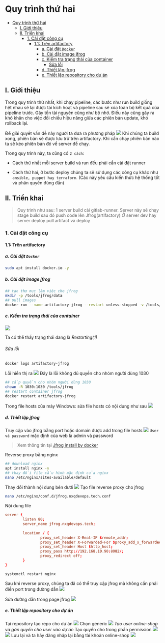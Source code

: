 # Quy trình thứ hai

- [Quy trình thứ hai](#quy-trình-thứ-hai)
  - [I. Giới thiệu](#i-giới-thiệu)
  - [II. Triển khai](#ii-triển-khai)
    - [1. Cài đặt công cụ](#1-cài-đặt-công-cụ)
      - [1.1: Trên artifactory](#11-trên-artifactory)
        - [a. Cài đặt `Docker`](#a-cài-đặt-docker)
        - [b. Cài đặt image jfrog](#b-cài-đặt-image-jfrog)
        - [c. Kiểm tra trạng thái của container](#c-kiểm-tra-trạng-thái-của-container)
          - [Sửa lỗi](#sửa-lỗi)
        - [d. Thiết lập jfrog](#d-thiết-lập-jfrog)
        - [e. Thiết lập repository cho dự án](#e-thiết-lập-repository-cho-dự-án)
## I. Giới thiệu
  Trong quy trình thứ nhất, khi chạy pipeline, các bước như run build giống hệt nhau sẽ lại được tái kích hoạt và pipeline sau sẽ xóa toàn bộ kết quả của pipeline trước. Gây tốn tài nguyên cũng như bộ nhớ. Điều này cũng gây ra khó khăn cho việc đối chiếu hiệu năng giữa các phiên bản update, khó rollback lại.

Để giải quyết vấn đề này người ta đưa ra phương pháp
![](images/gitlabCICD.png)
Khi chúng ta build xong, phiên bản sẽ được lưu trữ trên artifactory. Khi cần chạy phiên bản nào ta sẽ kéo phiên bản đó về server để chạy.

Trong quy trình này, ta cũng có `2 cách`:
- Cách thứ nhất mỗi server build và run đều phải cần cài đặt runner

- Cách thứ hai, ở bước deploy chúng ta sẽ sử dụng các công cụ khác như `ansible, puppet hay terraform`. (Các này yêu cầu kiến thức hệ thống tốt và phân quyền đúng đắn)

## II. Triển khai
> Quy trình như sau: 1 server build cài gitlab-runner. Server này sẽ chạy stage build sau đó push code lên Jfrog(artifactory)
> Ở server dev hay server deploy pull artifact và deploy

### 1. Cài đặt công cụ
#### 1.1: Trên artifactory 
##### a. Cài đặt `Docker`
```bash
sudo apt install docker.io -y
```
##### b. Cài đặt image jfrog

```bash
## tạo thư mục làm việc cho jfrog
mkdir -p /tools/jfrog/data
## pull images
docker run --name artifactory-jfrog --restart unless-stopped -v /tools/jfrog/data/:/var/opt/jfrog/artifactory -d -p 8081:8081 -p 8082:8082 releases-docker.jfrog.io/jfrog/artifactory-oss:7.77.5
```

##### c. Kiểm tra trạng thái của container
![](images/checkcontainerjfrog.png)

Ta có thể thấy trạng thái đang là *Restarting(1)*

###### Sửa lỗi
```bash
docker logs artifactory-jfrog
```
Lỗi hiển thị ra
![](images/errorlogJfrog.png)
Đây là lỗi không đủ quyền cho nhóm người dùng 1030
```bash
## cấp quyền cho nhóm người dùng 1030
chown -R 1030:1030 /tools/jfrog
## restart container jfrog
docker restart artifactory-jfrog
```
Trong file hosts của máy Windows: sửa file hosts có nội dung như sau
![](images/windowhostfile.png)

##### d. Thiết lập jfrog
Truy cập vào jfrog bằng port hoặc domain được add trong file hosts
![](images/loginpagejfrog.png)
`User và password` mặc định của web là admin và password
> Xem thông tin tại [Jfrog install by docker ](https://jfrog.com/help/r/jfrog-installation-setup-documentation/install-artifactory-single-node-with-docker)

Reverse proxy bằng nginx
```bash
## download nginx
apt install nginx -y
## thay đổi file cấu hình mặc định của nginx
nano /etc/nginx/sites-available/default
```
Thay đổi thành nội dung bên dưới
![](images/nginxconfig.png)
Tạo file reverse proxy cho jfrog
```bash
nano /etc/nginx/conf.d/jfrog.nxqdevops.tech.conf
```
Nội dung file
```conf
server {
        listen 80;
        server_name jfrog.nxqdevops.tech;
        
        location / {
                proxy_set_header X-Real-IP $remote_addr;
                proxy_set_header X-Forwarded-For $proxy_add_x_forwarded_for;
                proxy_set_header Host $http_host;
                proxy_pass http://192.168.10.90:8082/;
                proxy_redirect off;
        }
}
```
```bash
systemctl restart nginx
```
Sau khi reverse proxy, chúng ta đã có thể truy cập jfrog mà không cần phải điền port trong đường dẫn
![](images/homepageafterreverse.png)

Sửa đường dẫn trong page jfrog
![](images/configurl.png)
##### e. Thiết lập repository cho dự án
Tại repository tạo repo cho dự án
![](images/configrepo.png)
Chọn generic
![](images/configrepo-2.png)
*Tạo user online-shop và gán quyền cho user vào dự án*
Tạo quyền cho trong phần permission
![](images/createpermissionforrepo.png)
![](images/permforuser.png)
Lưu lại và ta hãy đăng nhập lại bằng tài khoản online-shop
![](images/loginbyonlineshop.png)